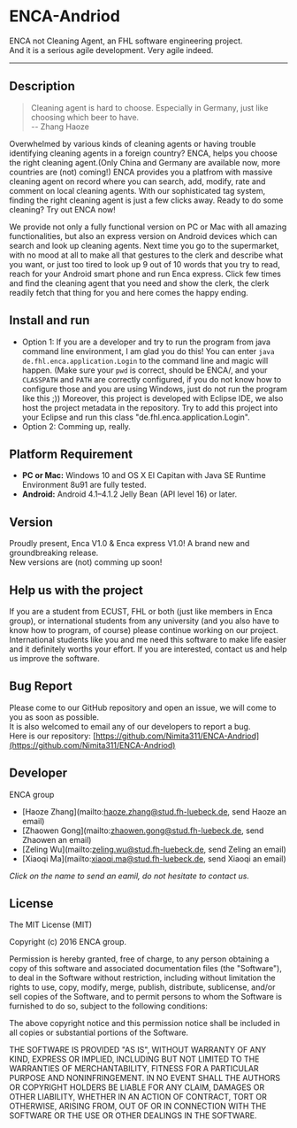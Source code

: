 # ENCA-Andriod
ENCA not Cleaning Agent, an FHL software engineering project.  
And it is a serious agile development. Very agile indeed.

---

## Description

> Cleaning agent is hard to choose. Especially in Germany, just like choosing which beer to have.  
>    -- Zhang Haoze

Overwhelmed by various kinds of cleaning agents or having trouble identifying cleaning agents in a foreign country? ENCA, helps you choose the right cleaning agent.(Only China and Germany are available now, more countries are (not) coming!) ENCA provides you a platfrom with massive cleaning agent on record where you can search, add, modify, rate and comment on local cleaning agents. With our sophisticated tag system, finding the right cleaning agent is just a few clicks away. Ready to do some cleaning? Try out ENCA now!

We provide not only a fully functional version on PC or Mac with all amazing functionalities, but also an express version on Android devices which can search and look up cleaning agents. Next time you go to the supermarket, with no mood at all to make all that gestures to the clerk and describe what you want, or just too tired to look up 9 out of 10 words that you try to read, reach for your Android smart phone and run Enca express. Click few times and find the cleaning agent that you need and show the clerk, the clerk readily fetch that thing for you and here comes the happy ending.

## Install and run

- Option 1: If you are a developer and try to run the program from java command line environment, I am glad you do this! You can enter `java de.fhl.enca.application.Login` to the command line and magic will happen. (Make sure your `pwd` is correct, should be ENCA/, and your `CLASSPATH` and `PATH` are correctly configured, if you do not know how to configure those and you are using Windows, just do not run the program like this ;)) Moreover, this project is developed with Eclipse IDE, we also host the project metadata in the repository. Try to add this project into your Eclipse and run this class "de.fhl.enca.application.Login".
- Option 2: Comming up, really.

## Platform Requirement
- __PC or Mac:__ Windows 10 and OS X El Capitan with Java SE Runtime Environment 8u91 are fully tested.
- __Android:__ Android 4.1–4.1.2 Jelly Bean (API level 16) or later.

## Version
Proudly present, Enca V1.0 & Enca express V1.0! A brand new and groundbreaking release.  
New versions are (not) comming up soon!  

## Help us with the project
If you are a student from ECUST, FHL or both (just like members in Enca group), or international students from any university (and you also have to know how to program, of course) please continue working on our project. International students like you and me need this software to make life easier and it definitely worths your effort. If you are interested, contact us and help us improve the software.

## Bug Report
Please come to our GitHub repository and open an issue, we will come to you as soon as possible.  
It is also welcomed to email any of our developers to report a bug.  
Here is our repository: [https://github.com/Nimita311/ENCA-Andriod](https://github.com/Nimita311/ENCA-Andriod)

## Developer
ENCA group
  - [Haoze Zhang](mailto:haoze.zhang@stud.fh-luebeck.de, send Haoze an email)
  - [Zhaowen Gong](mailto:zhaowen.gong@stud.fh-luebeck.de, send Zhaowen an email)
  - [Zeling Wu](mailto:zeling.wu@stud.fh-luebeck.de, send Zeling an email)
  - [Xiaoqi Ma](mailto:xiaoqi.ma@stud.fh-luebeck.de, send Xiaoqi an email)

_Click on the name to send an eamil, do not hesitate to contact us._

## License
The MIT License (MIT)

Copyright (c) 2016 ENCA group.

Permission is hereby granted, free of charge, to any person obtaining a copy
of this software and associated documentation files (the "Software"), to deal
in the Software without restriction, including without limitation the rights
to use, copy, modify, merge, publish, distribute, sublicense, and/or sell
copies of the Software, and to permit persons to whom the Software is
furnished to do so, subject to the following conditions:

The above copyright notice and this permission notice shall be included in
all copies or substantial portions of the Software.

THE SOFTWARE IS PROVIDED "AS IS", WITHOUT WARRANTY OF ANY KIND, EXPRESS OR
IMPLIED, INCLUDING BUT NOT LIMITED TO THE WARRANTIES OF MERCHANTABILITY,
FITNESS FOR A PARTICULAR PURPOSE AND NONINFRINGEMENT. IN NO EVENT SHALL THE
AUTHORS OR COPYRIGHT HOLDERS BE LIABLE FOR ANY CLAIM, DAMAGES OR OTHER
LIABILITY, WHETHER IN AN ACTION OF CONTRACT, TORT OR OTHERWISE, ARISING FROM,
OUT OF OR IN CONNECTION WITH THE SOFTWARE OR THE USE OR OTHER DEALINGS IN
THE SOFTWARE.
